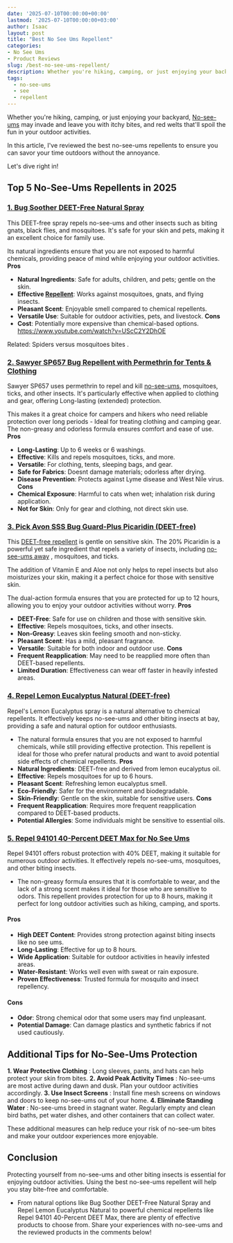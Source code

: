```yaml
---
date: '2025-07-10T00:00:00+00:00'
lastmod: '2025-07-10T00:00:00+03:00'
author: Isaac
layout: post
title: "Best No See Ums Repellent"
categories:
- No See Ums
- Product Reviews
slug: /best-no-see-ums-repellent/
description: Whether you're hiking, camping, or just enjoying your backyard,
tags: 
  - no-see-ums
  - see
  - repellent
---
```

Whether you're hiking, camping, or just enjoying your backyard,
[No-see-ums](https://en.wikipedia.org/wiki/Ceratopogonidae)
may
invade and leave you with itchy bites, and red welts that'll spoil the fun in your outdoor activities.

In this article, I've reviewed the best no-see-ums repellents to ensure you can savor your time outdoors without the annoyance.

Let's dive right in!
## Top 5 No-See-Ums Repellents in 2025
### [1. Bug Soother DEET-Free Natural Spray](https://www.amazon.com/dp/B072Z2CW3L?&linkCode=ll1&tag=p-policy-20&linkId=acba6c2788e48e4707cc28952ebb3536&language=en_US&ref_=as_li_ss_tl)
This DEET-free spray repels no-see-ums and other insects such as biting gnats, black flies, and mosquitoes. It's safe for your skin and pets, making it an excellent choice for family use.

Its natural ingredients ensure that you are not exposed to harmful chemicals, providing peace of mind while enjoying your outdoor activities.
**Pros**
- **Natural Ingredients**: Safe for adults, children, and pets; gentle on the skin.
- **Effective [Repellent](/posts/best-gnat-repellent/)**: Works against mosquitoes, gnats, and flying insects.
- **Pleasant Scent**: Enjoyable smell compared to chemical repellents.
- **Versatile Use**: Suitable for outdoor activities, pets, and livestock.
**Cons**
- **Cost**: Potentially more expensive than chemical-based options.
https://www.youtube.com/watch?v=UScC2Y2DhOE

Related:
Spiders versus mosquitoes bites
.
### [2. Sawyer SP657 Bug Repellent with Permethrin for Tents & Clothing](https://www.amazon.com/dp/B001ANQVYU?th=1&linkCode=ll1&tag=p-policy-20&linkId=43e263c2ba5eea075dd08b47ea74ae4f&language=en_US&ref_=as_li_ss_tl)
Sawyer SP657 uses permethrin to repel and kill [no-see-ums](/posts/natural-repellants-for-no-see-ums/), mosquitoes, ticks, and other insects. It's particularly effective when applied to clothing and gear, offering Long-lasting (extended) protection.

This makes it a great choice for campers and hikers who need reliable protection over long periods - Ideal for treating clothing and camping gear. The non-greasy and odorless formula ensures comfort and ease of use.
**Pros**
- **Long-Lasting**: Up to 6 weeks or 6 washings.
- **Effective**: Kills and repels mosquitoes, ticks, and more.
- **Versatile**: For clothing, tents, sleeping bags, and gear.
- **Safe for Fabrics**: Doesnt damage materials; odorless after drying.
- **Disease Prevention**: Protects against Lyme disease and West Nile virus.
**Cons**
- **Chemical Exposure**: Harmful to cats when wet; inhalation risk during application.
- **Not for Skin**: Only for gear and clothing, not direct skin use.
### [3. Pick Avon SSS Bug Guard-Plus Picaridin (DEET-free)](https://www.amazon.com/dp/B007WFRX6A?&linkCode=ll1&tag=p-policy-20&linkId=c1eb1ff1a6f560eba60bc161590deb6f&language=en_US&ref_=as_li_ss_tl)
This
[DEET-free repellent](https://www.ncbi.nlm.nih.gov/pmc/articles/PMC4173961/)
is gentle on sensitive skin. The 20% Picaridin is a powerful yet safe ingredient that repels a variety of insects, including
[no-see-ums away](https://pestpolicy.com/how-to-get-rid-of-no-see-ums/)
, mosquitoes, and ticks.

The addition of Vitamin E and Aloe not only helps to repel insects but also moisturizes your skin, making it a perfect choice for those with sensitive skin.

The dual-action formula ensures that you are protected for up to 12 hours, allowing you to enjoy your outdoor activities without worry.
**Pros**
- **DEET-Free**: Safe for use on children and those with sensitive skin.
- **Effective**: Repels mosquitoes, ticks, and other insects.
- **Non-Greasy**: Leaves skin feeling smooth and non-sticky.
- **Pleasant Scent**: Has a mild, pleasant fragrance.
- **Versatile**: Suitable for both indoor and outdoor use.
**Cons**
- **Frequent Reapplication**: May need to be reapplied more often than DEET-based repellents.
- **Limited Duration**: Effectiveness can wear off faster in heavily infested areas.
### [4. Repel Lemon Eucalyptus Natural (DEET-free)](https://www.amazon.com/dp/B001EUGBQC?&linkCode=ll1&tag=p-policy-20&linkId=76151f224260033f849b2e982aae12cf&language=en_US&ref_=as_li_ss_tl)
Repel's Lemon Eucalyptus spray is a natural alternative to chemical repellents. It effectively keeps no-see-ums and other biting insects at bay, providing a safe and natural option for outdoor enthusiasts.
- The natural formula ensures that you are not exposed to harmful chemicals, while still providing effective protection.
This repellent is ideal for those who prefer natural products and want to avoid potential side effects of chemical repellents.
**Pros**
- **Natural Ingredients**: DEET-free and derived from lemon eucalyptus oil.
- **Effective**: Repels mosquitoes for up to 6 hours.
- **Pleasant Scent**: Refreshing lemon eucalyptus smell.
- **Eco-Friendly**: Safer for the environment and biodegradable.
- **Skin-Friendly**: Gentle on the skin, suitable for sensitive users.
**Cons**
- **Frequent Reapplication**: Requires more frequent reapplication compared to DEET-based products.
- **Potential Allergies**: Some individuals might be sensitive to essential oils.
### [5. Repel 94101 40-Percent DEET Max for No See Ums](https://www.amazon.com/dp/B0054NFYDG?&linkCode=ll1&tag=p-policy-20&linkId=7ec30d57ee88ac5bfecca12c2a594481&language=en_US&ref_=as_li_ss_tl)
Repel 94101 offers robust protection with 40% DEET, making it suitable for numerous outdoor activities. It effectively repels no-see-ums, mosquitoes, and other biting insects.
- The non-greasy formula ensures that it is comfortable to wear, and the lack of a strong scent makes it ideal for those who are sensitive to odors.
This repellent provides protection for up to 8 hours, making it perfect for long outdoor activities such as hiking, camping, and sports.
#### Pros
- **High DEET Content**: Provides strong protection against biting insects like no see ums.
- **Long-Lasting**: Effective for up to 8 hours.
- **Wide Application**: Suitable for outdoor activities in heavily infested areas.
- **Water-Resistant**: Works well even with sweat or rain exposure.
- **Proven Effectiveness**: Trusted formula for mosquito and insect repellency.
#### Cons
- **Odor**: Strong chemical odor that some users may find unpleasant.
- **Potential Damage**: Can damage plastics and synthetic fabrics if not used cautiously.
## Additional Tips for No-See-Ums Protection
**1. Wear Protective Clothing**
: Long sleeves, pants, and hats can help protect your skin from bites.
**2. Avoid Peak Activity Times**
: No-see-ums are most active during dawn and dusk. Plan your outdoor activities accordingly.
**3. Use Insect Screens**
: Install fine mesh screens on windows and doors to keep no-see-ums out of your home.
**4. Eliminate Standing Water**
: No-see-ums breed in stagnant water. Regularly empty and clean bird baths, pet water dishes, and other containers that can collect water.

These additional measures can help reduce your risk of no-see-um bites and make your outdoor experiences more enjoyable.
## Conclusion
Protecting yourself from no-see-ums and other biting insects is essential for enjoying outdoor activities. Using the best no-see-ums repellent will help you stay bite-free and comfortable.
- From natural options like Bug Soother DEET-Free Natural Spray and Repel Lemon Eucalyptus Natural to powerful chemical repellents like Repel 94101 40-Percent DEET Max, there are plenty of effective products to choose from.
Share your experiences with no-see-ums and the reviewed products in the comments below!
